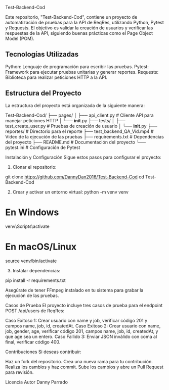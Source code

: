 Test-Backend-Cod

Este repositorio, "Test-Backend-Cod", contiene un proyecto de automatización de pruebas para la API de ReqRes, utilizando Python, Pytest y Requests. El objetivo es validar la creación de usuarios y verificar las respuestas de la API, siguiendo buenas prácticas como el Page Object Model (POM).

## Tecnologías Utilizadas

Python: Lenguaje de programación para escribir las pruebas.
Pytest: Framework para ejecutar pruebas unitarias y generar reportes.
Requests: Biblioteca para realizar peticiones HTTP a la API.

## Estructura del Proyecto

La estructura del proyecto está organizada de la siguiente manera:

Test-Backend-Cod/
├── pages/
│   ├── api_client.py  # Cliente API para manejar peticiones HTTP
│   └── __init__.py
├── tests/
│   ├── test_create_user.py  # Pruebas de creación de usuario
│   └── __init__.py
├── reportes/  # Directorio para el reporte
├── test_backend_QA_Vid.mp4  # Video de la ejecución de las pruebas
├── requirements.txt  # Dependencias del proyecto
├── README.md  # Documentación del proyecto
└── pytest.ini  # Configuración de Pytest


Instalación y Configuración
Sigue estos pasos para configurar el proyecto:

1. Clonar el repositorio:

git clone https://github.com/DannyDan2016/Test-Backend-Cod
cd Test-Backend-Cod

2. Crear y activar un entorno virtual:
python -m venv venv
# En Windows
venv\Scripts\activate
# En macOS/Linux
source venv/bin/activate


3. Instalar dependencias:

pip install -r requirements.txt

Asegúrate de tener FFmpeg instalado en tu sistema para grabar la ejecución de las pruebas.


Casos de Prueba
El proyecto incluye tres casos de prueba para el endpoint POST /api/users de ReqRes:

Caso Exitoso 1: Crear usuario con name y job, verificar código 201 y campos name, job, id, createdAt.
Caso Exitoso 2: Crear usuario con name, job, gender, age, verificar código 201, campos name, job, id, createdAt, y que age sea un entero.
Caso Fallido 3: Enviar JSON inválido con coma al final, verificar código 400.


Contribuciones
Si deseas contribuir:

Haz un fork del repositorio.
Crea una nueva rama para tu contribución.
Realiza los cambios y haz commit.
Sube los cambios y abre un Pull Request para revisión.


Licencia
Autor Danny Parrado
